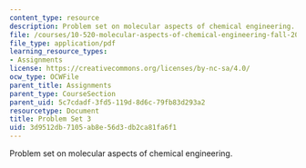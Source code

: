 ```yaml
---
content_type: resource
description: Problem set on molecular aspects of chemical engineering.
file: /courses/10-520-molecular-aspects-of-chemical-engineering-fall-2004/3d9512db7105ab8e56d3db2ca81fa6f1_10_520_ps3.pdf
file_type: application/pdf
learning_resource_types:
- Assignments
license: https://creativecommons.org/licenses/by-nc-sa/4.0/
ocw_type: OCWFile
parent_title: Assignments
parent_type: CourseSection
parent_uid: 5c7cdadf-3fd5-119d-8d6c-79fb83d293a2
resourcetype: Document
title: Problem Set 3
uid: 3d9512db-7105-ab8e-56d3-db2ca81fa6f1
---
```

Problem set on molecular aspects of chemical engineering.